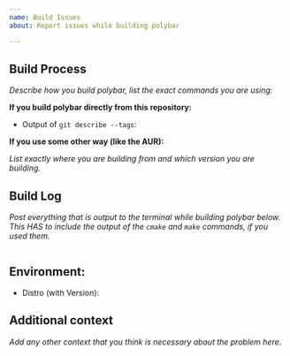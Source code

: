 ```yaml
---
name: Build Issues
about: Report issues while building polybar

---
```


## Build Process
*Describe how you build polybar, list the exact commands you are using:*



**If you build polybar directly from this repository:**

* Output of `git describe --tags`:

**If you use some other way (like the AUR):**

*List exactly where you are building from and which version you are building.*


## Build Log
*Post everything that is output to the terminal while building polybar below. This HAS to include the output of the `cmake` and `make` commands, if you used them.*
```

```

## Environment:
* Distro (with Version):

## Additional context
*Add any other context that you think is necessary about the problem here.*
